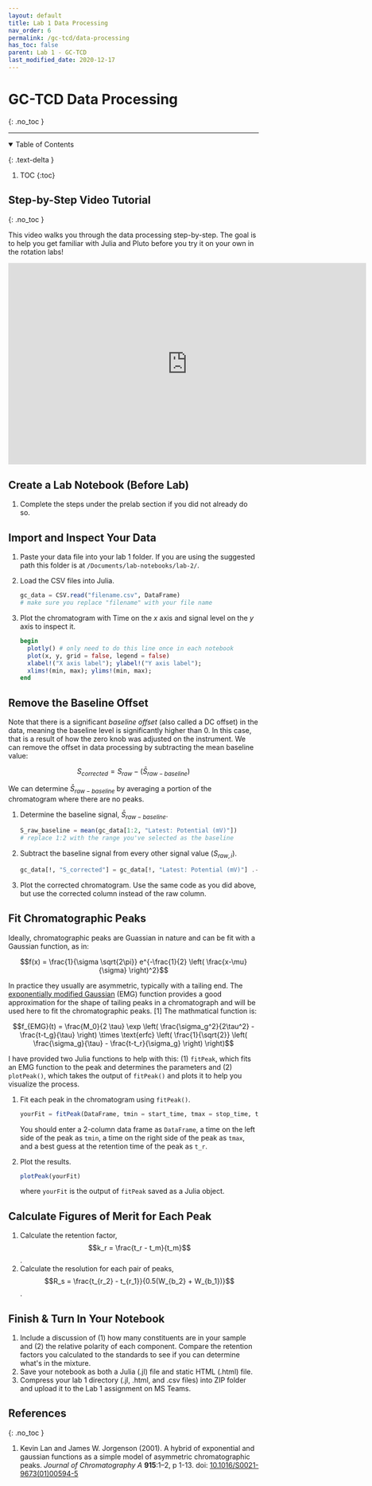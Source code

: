 ```yaml
---
layout: default
title: Lab 1 Data Processing
nav_order: 6
permalink: /gc-tcd/data-processing
has_toc: false
parent: Lab 1 - GC-TCD
last_modified_date: 2020-12-17
---
```


# GC-TCD Data Processing 
{: .no_toc  }

----

<details open markdown="block">
  <summary>
  Table of Contents
  </summary>

  {: .text-delta }
1. TOC
{:toc}
</details>

## Step-by-Step Video Tutorial
{: .no_toc  }

This video walks you through the data processing step-by-step.  The goal is to help you get familiar with Julia and Pluto before you try it on your own in the rotation labs!

<iframe src="https://wcu.hosted.panopto.com/Panopto/Pages/Viewer.aspx?id=5cec7a03-13fe-4208-9f3e-acc40119e635&amp;autoplay=false&amp;offerviewer=true&amp;showtitle=true&amp;showbrand=false&amp;start=0&amp;interactivity=all" height="405" width="720" frameBorder="0" style="border: 0px solid #464646; display: block; margin: auto;" allowfullscreen allow="autoplay">
</iframe>

## Create a Lab Notebook (Before Lab)

1. Complete the steps under the prelab section if you did not already do so.

## Import and Inspect Your Data

1. Paste your data file into your lab 1 folder.  If you are using the suggested path this folder is at `/Documents/lab-notebooks/lab-2/`.

1. Load the CSV files into Julia.  

    ```julia
    gc_data = CSV.read("filename.csv", DataFrame)
    # make sure you replace "filename" with your file name
    ```
1. Plot the chromatogram with Time on the $x$ axis and signal level on the $y$ axis to inspect it.

    ```julia
    begin
      plotly() # only need to do this line once in each notebook
      plot(x, y, grid = false, legend = false)
      xlabel!("X axis label"); ylabel!("Y axis label");
      xlims!(min, max); ylims!(min, max);
    end
    ```

## Remove the Baseline Offset

Note that there is a significant *baseline offset* (also called a DC offset) in the data, meaning the baseline level is significantly higher than 0.  In this case, that is a result of how the zero knob was adjusted on the instrument.  We can remove the offset in data processing by subtracting the mean baseline value:

$$S_{corrected} = S_{raw} - (\bar{S}_{raw-baseline})$$

We can determine $\bar{S}_{raw-baseline}$ by averaging a portion of the chromatogram where there are no peaks.

1. Determine the baseline signal, $\bar{S}_{raw-baseline}$.

    ```julia
    S_raw_baseline = mean(gc_data[1:2, "Latest: Potential (mV)"])
    # replace 1:2 with the range you've selected as the baseline
    ```

1. Subtract the baseline signal from every other signal value ($S_{raw, i}$).

    ```julia
    gc_data[!, "S_corrected"] = gc_data[!, "Latest: Potential (mV)"] .- S_raw_baseline
    ```

1. Plot the corrected chromatogram.  Use the same code as you did above, but use the corrected column instead of the raw column.

## Fit Chromatographic Peaks

Ideally, chromatographic peaks are Guassian in nature and can be fit with a Gaussian function, as in:

$$f(x) = \frac{1}{\sigma \sqrt{2\pi}} e^{-\frac{1}{2} \left( \frac{x-\mu}{\sigma} \right)^2}$$

In practice they usually are asymmetric, typically with a tailing end.  The [exponentially modified Gaussian](https://en.wikipedia.org/wiki/Exponentially_modified_Gaussian_distribution) (EMG) function provides a good approximation for the shape of tailing peaks in a chromatograph and will be used here to fit the chromatographic peaks. [1]  The mathmatical function is:

$$f_{EMG}(t) = \frac{M_0}{2 \tau} \exp \left( \frac{\sigma_g^2}{2\tau^2} - \frac{t-t_g}{\tau} \right) \times \text{erfc} \left( \frac{1}{\sqrt{2}} \left( \frac{\sigma_g}{\tau} - \frac{t-t_r}{\sigma_g} \right) \right)$$

I have provided two Julia functions to help with this: (1) `fitPeak`, which fits an EMG function to the peak and determines the parameters and (2) `plotPeak()`, which takes the output of `fitPeak()` and plots it to help you visualize the process.

1. Fit each peak in the chromatogram using `fitPeak()`.
  
    ```julia
    yourFit = fitPeak(DataFrame, tmin = start_time, tmax = stop_time, t_r = retention_time_guess);
    ```
  
    You should enter a 2-column data frame as `DataFrame`, a time on the left side of the peak as `tmin`, a time on the right side of the peak as `tmax`, and a best guess at the retention time of the peak as `t_r`.

1. Plot the results.

    ```julia
    plotPeak(yourFit)
    ```

    where `yourFit` is the output of `fitPeak` saved as a Julia object.

## Calculate Figures of Merit for Each Peak

1. Calculate the retention factor, $$k_r = \frac{t_r - t_m}{t_m}$$.
1. Calculate the resolution for each pair of peaks, $$R_s = \frac{t_{r_2} - t_{r_1}}{0.5(W_{b_2} + W_{b_1})}$$.

## Finish & Turn In Your Notebook

1. Include a discussion of (1) how many constituents are in your sample and (2) the relative polarity of each component.  Compare the retention factors you calculated to the standards to see if you can determine what's in the mixture.
2. Save your notebook as both a Julia (.jl) file and static HTML (.html) file.
9. Compress your lab 1 directory (.jl, .html, and .csv files) into ZIP folder and upload it to the Lab 1 assignment on MS Teams.

## References
{: .no_toc }

1. Kevin Lan and James W. Jorgenson (2001). A hybrid of exponential and gaussian  functions as a simple model of asymmetric chromatographic peaks. *Journal of Chromatography A* **915**:1–2, p 1-13. doi: [10.1016/S0021-9673(01)00594-5](https://doi-org.proxy195.nclive.org/10.1016/S0021-9673(01)00594-5)
